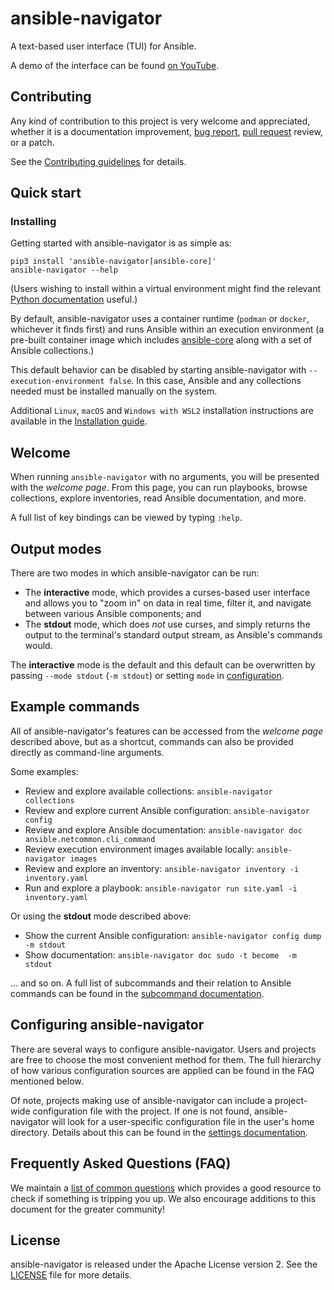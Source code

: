 # ansible-navigator

[//]: # (DO-NOT-REMOVE-docs-intro-START)

A text-based user interface (TUI) for Ansible.

A demo of the interface can be found [on YouTube][YT demo].

[YT demo]: https://www.youtube.com/watch?v=J9PBKi8ydi4

[//]: # (DO-NOT-REMOVE-docs-intro-END)

## Contributing

Any kind of contribution to this project is very welcome and appreciated,
whether it is a documentation improvement, [bug report][issue],
[pull request][pull request] review, or a patch.

See the [Contributing guidelines][contributing guidelines] for details.

[issue]:https://github.com/ansible/ansible-navigator/issues
[pull request]:https://github.com/ansible/ansible-navigator/pulls
[contributing guidelines]:
https://ansible.readthedocs.io/projects/navigator/contributing/guidelines/

## Quick start

### Installing

Getting started with ansible-navigator is as simple as:

```
pip3 install 'ansible-navigator[ansible-core]'
ansible-navigator --help
```

(Users wishing to install within a virtual environment might find the relevant
[Python documentation][Python venv doc] useful.)

By default, ansible-navigator uses a container runtime (`podman` or `docker`,
whichever it finds first) and runs Ansible within an execution environment
(a pre-built container image which includes [ansible-core] along with a set
of Ansible collections.)

This default behavior can be disabled by starting ansible-navigator with
`--execution-environment false`. In this case, Ansible and any collections
needed must be installed manually on the system.

[ansible-core]: https://docs.ansible.com/ansible-core/devel
[Python venv doc]: https://docs.python.org/3/library/venv.html

Additional `Linux`, `macOS` and `Windows with WSL2` installation
instructions are available in the [Installation guide].

[Installation guide]:
https://ansible-navigator.readthedocs.io/installation/

## Welcome

When running `ansible-navigator` with no arguments, you will be presented with
the *welcome page*. From this page, you can run playbooks, browse collections,
explore inventories, read Ansible documentation, and more.

A full list of key bindings can be viewed by typing `:help`.

## Output modes

There are two modes in which ansible-navigator can be run:

* The **interactive** mode, which provides a curses-based user interface and
  allows you to "zoom in" on data in real time, filter it, and navigate between
  various Ansible components; and
* The **stdout** mode, which does *not* use curses, and simply returns the
  output to the terminal's standard output stream, as Ansible's commands
  would.

The **interactive** mode is the default and this default can be overwritten by
passing `--mode stdout` (`-m stdout`) or setting `mode` in
[configuration][settings documentation].

[settings documentation]: https://ansible-navigator.readthedocs.io/settings/

## Example commands

All of ansible-navigator's features can be accessed from the *welcome page*
described above, but as a shortcut, commands can also be provided directly as
command-line arguments.

Some examples:

* Review and explore available collections: `ansible-navigator collections`
* Review and explore current Ansible configuration: `ansible-navigator config`
* Review and explore Ansible documentation:
  `ansible-navigator doc ansible.netcommon.cli_command`
* Review execution environment images available locally:
  `ansible-navigator images`
* Review and explore an inventory:
  `ansible-navigator inventory -i inventory.yaml`
* Run and explore a playbook:
  `ansible-navigator run site.yaml -i inventory.yaml`

Or using the **stdout** mode described above:

* Show the current Ansible configuration:
  `ansible-navigator config dump -m stdout`
* Show documentation: `ansible-navigator doc sudo -t become  -m stdout`

... and so on. A full list of subcommands and their relation to Ansible
commands can be found in the [subcommand documentation].

[subcommand documentation]:
https://ansible-navigator.readthedocs.io/subcommands/

## Configuring ansible-navigator

There are several ways to configure ansible-navigator. Users and projects
are free to choose the most convenient method for them. The full hierarchy of
how various configuration sources are applied can be found in the FAQ mentioned
below.

Of note, projects making use of ansible-navigator can include a project-wide
configuration file with the project. If one is not found, ansible-navigator
will look for a user-specific configuration file in the user's home directory.
Details about this can be found in the [settings documentation].

## Frequently Asked Questions (FAQ)

We maintain a [list of common questions][FAQ] which provides a good
resource to check if something is tripping you up. We also encourage additions
to this document for the greater community!

[FAQ]: https://ansible-navigator.readthedocs.io/faq/

## License

ansible-navigator is released under the Apache License version 2. See the
[LICENSE] file for more details.

[LICENSE]: https://github.com/ansible/ansible-navigator/blob/main/LICENSE
